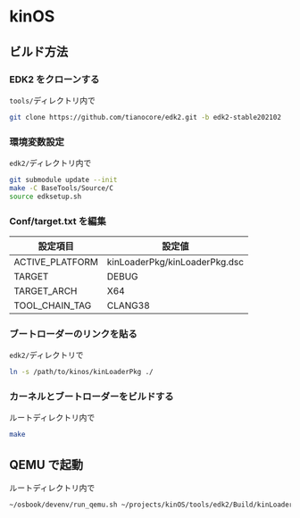 # kinOS

## ビルド方法

### EDK2 をクローンする

`tools/`ディレクトリ内で

```bash
git clone https://github.com/tianocore/edk2.git -b edk2-stable202102
```

### 環境変数設定

`edk2/`ディレクトリ内で

```bash
git submodule update --init
make -C BaseTools/Source/C
source edksetup.sh
```

### Conf/target.txt を編集

| 設定項目        | 設定値                        |
| --------------- | ----------------------------- |
| ACTIVE_PLATFORM | kinLoaderPkg/kinLoaderPkg.dsc |
| TARGET          | DEBUG                         |
| TARGET_ARCH     | X64                           |
| TOOL_CHAIN_TAG  | CLANG38                       |

### ブートローダーのリンクを貼る

`edk2/`ディレクトリで

```bash
ln -s /path/to/kinos/kinLoaderPkg ./

```

### カーネルとブートローダーをビルドする

ルートディレクトリ内で

```bash
make
```

## QEMU で起動

ルートディレクトリ内で

```bash
~/osbook/devenv/run_qemu.sh ~/projects/kinOS/tools/edk2/Build/kinLoaderX64/DEBUG_CLANG38/X64/kinLoader.efi ~/projects/kinOS/kernel/kernel.elf
```
